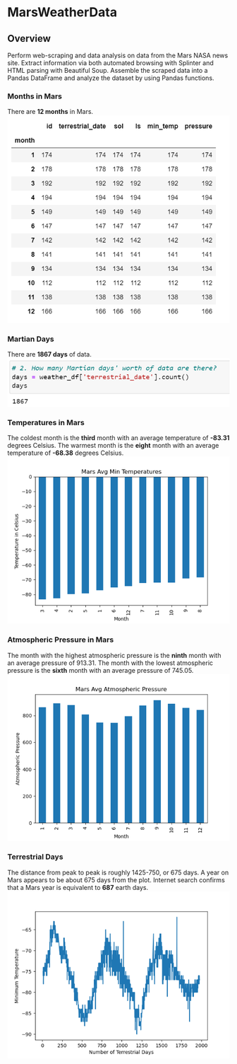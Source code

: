 # MarsWeatherData
## Overview
Perform web-scraping and data analysis on data from the Mars NASA news site. Extract information via both automated browsing with Splinter and HTML parsing with Beautiful Soup. Assemble the scraped data into a Pandas DataFrame and analyze the dataset by using Pandas functions.
### Months in Mars
There are <b>12 months</b> in Mars.
![1](Images/1.png)
### Martian Days
There are <b>1867 days</b> of data.
![2](Images/2.png)
### Temperatures in Mars
The coldest month is the <b>third</b> month with an average temperature of <b>-83.31</b> degrees Celsius.
The warmest month is the <b>eight</b> month with an average temperature of <b>-68.38</b> degrees Celsius.
![SortedMarsAvgMinTemperatures](Graphs/SortedMarsAvgMinTemperatures.png)
### Atmospheric Pressure in Mars
The month with the highest atmospheric pressure is the <b>ninth</b> month with an average pressure of 913.31.
The month with the lowest atmospheric pressure is the <b>sixth</b> month with an average pressure of 745.05.
![MarsAvgPres](Graphs/MarsAvgPres.png)
### Terrestrial Days
The distance from peak to peak is roughly 1425-750, or 675 days. A year on Mars appears to be about 675 days from the plot. Internet search confirms that a Mars year is equivalent to <b>687</b> earth days.
![TerrestrialDays](Graphs/TerrestrialDays.png)

